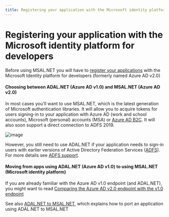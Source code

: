 ```yaml
---
title: Registering your application with the Microsoft identity platform for developers
---
```


# Registering your application with the Microsoft identity platform for developers

Before using MSAL.NET you will have to [register your applications](/azure/active-directory/develop/quickstart-register-app) with the Microsoft Identity platform for developers (formerly named Azure AD v2.0)

#### Choosing between ADAL.NET (Azure AD v1.0) and MSAL.NET (Azure AD v2.0)

In most cases you'll want to use MSAL.NET, which is the latest generation of Microsoft authentication libraries. It will allow you to acquire tokens for users signing-in to your application with Azure AD (work and school accounts), Microsoft (personal) accounts (MSA) or [Azure AD B2C](/azure/active-directory-b2c/overview). It will also soon support a direct connection to ADFS 2019.

![image](https://user-images.githubusercontent.com/13203188/53400353-f5f35080-39ad-11e9-8270-7e12e34a4ac4.png)

However, you still need to use ADAL.NET if your application needs to sign-in users with earlier versions of Active Directory Federation Services ([ADFS](/windows-server/identity/active-directory-federation-services)). For more details see [ADFS support](https://aka.ms/msal-net-adfs-support).

#### Moving from apps using ADAL.NET (Azure AD v1.0) to using MSAL.NET (Microsoft identity platform)

If you are already familiar with the Azure AD v1.0 endpoint (and ADAL.NET), you might want to read [Comparing the Azure AD v2.0 endpoint with the v1.0 endpoint](/azure/active-directory/develop/active-directory-v2-compare)

See also [ADAL.NET to MSAL.NET](/azure/active-directory/develop/msal-net-migration), which explains how to port an application using ADAL.NET to MSAL.NET
